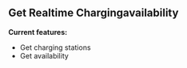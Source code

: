 ## Get Realtime Chargingavailability

**Current features:**
- Get charging stations
- Get availability
